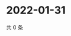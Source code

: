 # 2022-01-31

共 0 条

<!-- BEGIN WEIBO -->
<!-- 最后更新时间 Mon Jan 31 2022 23:14:20 GMT+0800 (China Standard Time) -->

<!-- END WEIBO -->
